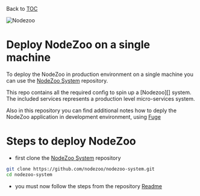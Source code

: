 Back to [TOC](../Readme.md)

![Nodezoo][Logo]

# Deploy NodeZoo on a single machine

To deploy the NodeZoo in production environment on a single machine you can use the [NodeZoo System](https://github.com/nodezoo/nodezoo-system) repository.
 
This repo contains all the required config to spin up a [Nodezoo][] system. The included services represents a production level micro-services system.

Also in this repository you can find additional notes how to deply the NodeZoo application in development environment, using [Fuge](https://github.com/apparatus/fuge)

# Steps to deploy NodeZoo

 * first clone the [NodeZoo System](https://github.com/nodezoo/nodezoo-system) repository
 
```sh
git clone https://github.com/nodezoo/nodezoo-system.git
cd nodezoo-system
```

 * you must now follow the steps from the repository [Readme](https://github.com/nodezoo/nodezoo-system/blob/master/README.md)


[Logo]: https://raw.githubusercontent.com/nodezoo/nodezoo-org/master/assets/logo-nodezoo.png
